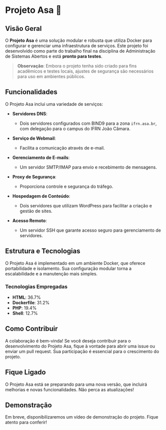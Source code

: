 # Projeto Asa 🚀

## Visão Geral
O **Projeto Asa** é uma solução modular e robusta que utiliza Docker para configurar e gerenciar uma infraestrutura de serviços. Este projeto foi desenvolvido como parte do trabalho final na disciplina de Administração de Sistemas Abertos e está **pronto para testes**.

> **Observação**: Embora o projeto tenha sido criado para fins acadêmicos e testes locais, ajustes de segurança são necessários para uso em ambientes públicos.

## Funcionalidades
O Projeto Asa inclui uma variedade de serviços:

- **Servidores DNS**: 
  - Dois servidores configurados com BIND9 para a zona `ifrn.asa.br`, com delegação para o campus do IFRN João Câmara.
  
- **Serviço de Webmail**: 
  - Facilita a comunicação através de e-mail.
  
- **Gerenciamento de E-mails**: 
  - Um servidor SMTP/IMAP para envio e recebimento de mensagens.
  
- **Proxy de Segurança**: 
  - Proporciona controle e segurança do tráfego.
  
- **Hospedagem de Conteúdo**: 
  - Dois servidores que utilizam WordPress para facilitar a criação e gestão de sites.
  
- **Acesso Remoto**: 
  - Um servidor SSH que garante acesso seguro para gerenciamento de servidores.

## Estrutura e Tecnologias
O Projeto Asa é implementado em um ambiente Docker, que oferece portabilidade e isolamento. Sua configuração modular torna a escalabilidade e a manutenção mais simples.

### Tecnologias Empregadas
- **HTML**: 36.7%
- **Dockerfile**: 31.2%
- **PHP**: 19.4%
- **Shell**: 12.7%

## Como Contribuir
A colaboração é bem-vinda! Se você deseja contribuir para o desenvolvimento do Projeto Asa, fique à vontade para abrir uma issue ou enviar um pull request. Sua participação é essencial para o crescimento do projeto.

## Fique Ligado
O Projeto Asa está se preparando para uma nova versão, que incluirá melhorias e novas funcionalidades. Não perca as atualizações!

## Demonstração
Em breve, disponibilizaremos um vídeo de demonstração do projeto. Fique atento para conferir!